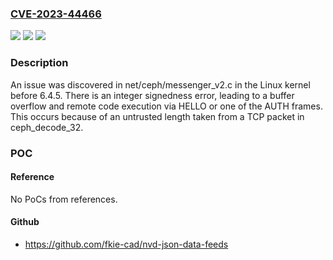 ### [CVE-2023-44466](https://cve.mitre.org/cgi-bin/cvename.cgi?name=CVE-2023-44466)
![](https://img.shields.io/static/v1?label=Product&message=n%2Fa&color=blue)
![](https://img.shields.io/static/v1?label=Version&message=n%2Fa&color=blue)
![](https://img.shields.io/static/v1?label=Vulnerability&message=n%2Fa&color=brighgreen)

### Description

An issue was discovered in net/ceph/messenger_v2.c in the Linux kernel before 6.4.5. There is an integer signedness error, leading to a buffer overflow and remote code execution via HELLO or one of the AUTH frames. This occurs because of an untrusted length taken from a TCP packet in ceph_decode_32.

### POC

#### Reference
No PoCs from references.

#### Github
- https://github.com/fkie-cad/nvd-json-data-feeds

